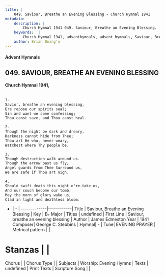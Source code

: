 ```yaml
---
title: |
    049. Saviour, Breathe an Evening Blessing - Church Hymnal 1941
metadata:
    description: |
        Church Hymnal 1941 049. Saviour, Breathe an Evening Blessing.  Savior, breathe an evening blessing, Ere repose our spirits seal; Sin and want we come confessing; Thou canst save, and Thou canst heal.  
    keywords:  |
        Church Hymnal 1941, adventhymnals, advent hymnals, Saviour, Breathe an Evening Blessing, Saviour, breathe an evening blessing. 
    author: Brian Onang'o
---
```


#### Advent Hymnals
## 049. SAVIOUR, BREATHE AN EVENING BLESSING
####  Church Hymnal 1941,

```txt

1.
Savior, breathe an evening blessing,
Ere repose our spirits seal;
Sin and want we come confessing;
Thou canst save, and Thou canst heal.

2.
Though the night be dark and dreary,
Darkness cannot hide from Thee;
Thou art He who, never weary,
Watchest where Thy people be.

3.
Though destruction walk around us.
Though the arrow past us fly,
Angel guards from Thee Surround us,
We are safe if Thou art nigh.

4.
Should swift death this night o're-take us,
And our couch become our tomb,
May the morn of glory wake us,
Clad in light and deathless bloom.


```

- |   -  |
-------------|------------|
Title | Saviour, Breathe an Evening Blessing |
Key | B♭ Major |
Titles | undefined |
First Line | Saviour, breathe an evening blessing |
Author | James Edmeston
Year | 1941
Composer| George C. Stebbins |
Hymnal|  - |
Tune| EVENING PRAYER |
Metrical pattern | |
# Stanzas |  |
Chorus |  |
Chorus Type |  |
Subjects | Worship: Evening Hymns |
Texts | undefined |
Print Texts | 
Scripture Song |  |
    
